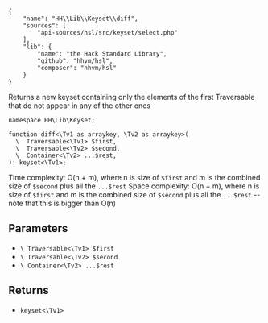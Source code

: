 ``` yamlmeta
{
    "name": "HH\\Lib\\Keyset\\diff",
    "sources": [
        "api-sources/hsl/src/keyset/select.php"
    ],
    "lib": {
        "name": "the Hack Standard Library",
        "github": "hhvm/hsl",
        "composer": "hhvm/hsl"
    }
}
```




Returns a new keyset containing only the elements of the first Traversable
that do not appear in any of the other ones




``` Hack
namespace HH\Lib\Keyset;

function diff<\Tv1 as arraykey, \Tv2 as arraykey>(
  \  Traversable<\Tv1> $first,
  \  Traversable<\Tv2> $second,
  \  Container<\Tv2> ...$rest,
): keyset<\Tv1>;
```




Time complexity: O(n + m), where n is size of ` $first ` and m is the combined
size of `` $second `` plus all the ``` ...$rest ```
Space complexity: O(n + m), where n is size of ```` $first ```` and m is the combined
size of ````` $second ````` plus all the `````` ...$rest `````` -- note that this is bigger than
O(n)




## Parameters




+ ` \ Traversable<\Tv1> $first `
+ ` \ Traversable<\Tv2> $second `
+ ` \ Container<\Tv2> ...$rest `




## Returns




* ` keyset<\Tv1> `
<!-- HHAPIDOC -->
